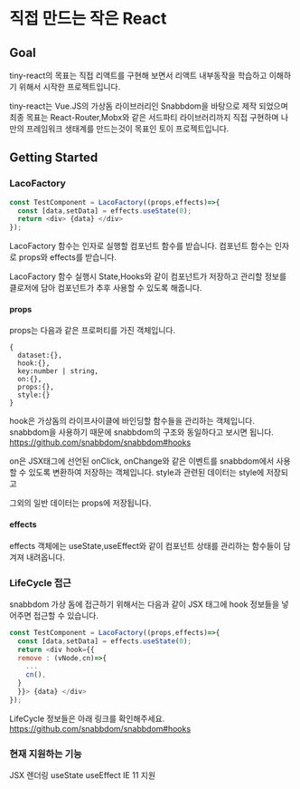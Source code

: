 # 직접 만드는 작은 React

## Goal

tiny-react의 목표는 직접 리액트를 구현해 보면서 리액트 내부동작을 학습하고 이해하기 위해서 시작한 프로젝트입니다.

tiny-react는 Vue.JS의 가상돔 라이브러리인 Snabbdom을 바탕으로 제작 되었으며 최종 목표는 React-Router,Mobx와 같은 서드파티 라이브러리까지 직접 구현하며 나만의 프레임워크 생태계를 만드는것이 목표인 토이 프로젝트입니다.

## Getting Started

### LacoFactory

```js
const TestComponent = LacoFactory((props,effects)=>{
  const [data,setData] = effects.useState(0);
  return <div> {data} </div>
});
```

LacoFactory 함수는 인자로 실행할 컴포넌트 함수를 받습니다.
컴포넌트 함수는 인자로 props와 effects를 받습니다.

LacoFactory 함수 실행시 State,Hooks와 같이 컴포넌트가 저장하고 관리할 정보를 클로저에 담아 컴포넌트가 추후 사용할 수 있도록 해줍니다.

#### props

props는 다음과 같은 프로퍼티를 가진 객체입니다.

```
{
  dataset:{},
  hook:{},
  key:number | string,
  on:{},
  props:{},
  style:{}
}
```
hook은 가상돔의 라이프사이클에 바인딩할 함수들을 관리하는 객체입니다.
snabbdom을 사용하기 때문에 snabbdom의 구조와 동일하다고 보시면 됩니다.
https://github.com/snabbdom/snabbdom#hooks

on은 JSX태그에 선언된 onClick, onChange와 같은 이벤트를 snabbdom에서 사용할 수 있도록 변환하여 저장하는 객체입니다.
style과 관련된 데이터는 style에 저장되고

그외의 일반 데이터는 props에 저장됩니다.
#### effects

effects 객체에는 useState,useEffect와 같이 컴포넌트 상태를 관리하는 함수들이 담겨져 내려옵니다.

### LifeCycle 접근

snabbdom 가상 돔에 접근하기 위해서는 다음과 같이 JSX 태그에 hook 정보들을 넣어주면 접근할 수 있습니다.

```js
const TestComponent = LacoFactory((props,effects)=>{
  const [data,setData] = effects.useState(0);
  return <div hook={{
  remove : (vNode,cn)=>{
    ...
    cn(),
  }
  }}> {data} </div>
});
```

LifeCycle 정보들은 아래 링크를 확인해주세요.
https://github.com/snabbdom/snabbdom#hooks

### 현재 지원하는 기능
JSX 렌더링
useState
useEffect
IE 11 지원